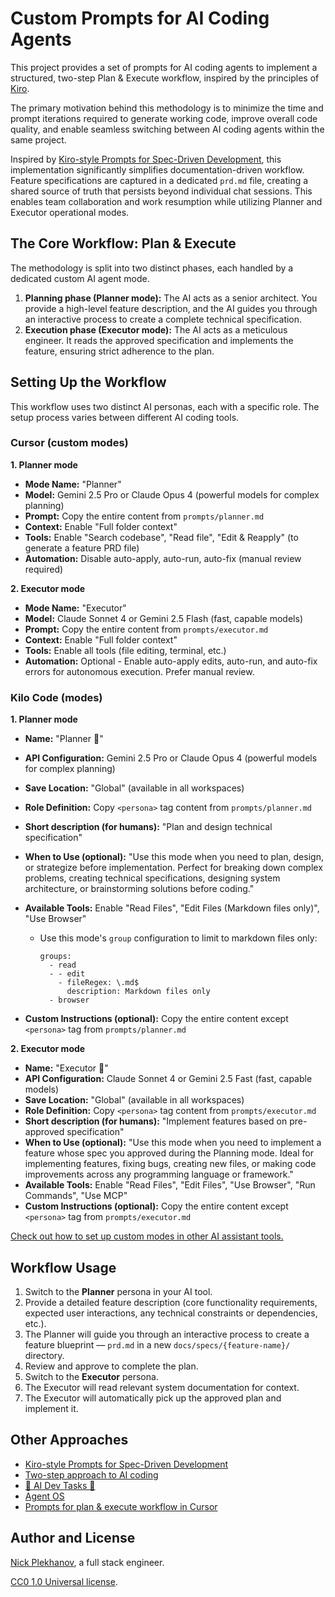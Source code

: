 # Custom Prompts for AI Coding Agents

This project provides a set of prompts for AI coding agents to implement a structured, two-step Plan & Execute workflow, inspired by the principles of [Kiro](https://kiro.dev/docs/specs/concepts/).

The primary motivation behind this methodology is to minimize the time and prompt iterations required to generate working code, improve overall code quality, and enable seamless switching between AI coding agents within the same project.

Inspired by [Kiro-style Prompts for Spec-Driven Development](https://github.com/andreskull/spec-driven-ai-coding), this implementation significantly simplifies documentation-driven workflow. Feature specifications are captured in a dedicated `prd.md` file, creating a shared source of truth that persists beyond individual chat sessions. This enables team collaboration and work resumption while utilizing Planner and Executor operational modes.

## The Core Workflow: Plan & Execute

The methodology is split into two distinct phases, each handled by a dedicated custom AI agent mode.

1. **Planning phase (Planner mode):** The AI acts as a senior architect. You provide a high-level feature description, and the AI guides you through an interactive process to create a complete technical specification.
1. **Execution phase (Executor mode):** The AI acts as a meticulous engineer. It reads the approved specification and implements the feature, ensuring strict adherence to the plan.

## Setting Up the Workflow

This workflow uses two distinct AI personas, each with a specific role. The setup process varies between different AI coding tools.

### Cursor (custom modes)

**1. Planner mode**

- **Mode Name:** "Planner"
- **Model:** Gemini 2.5 Pro or Claude Opus 4 (powerful models for complex planning)
- **Prompt:** Copy the entire content from `prompts/planner.md`
- **Context:** Enable "Full folder context"
- **Tools:** Enable "Search codebase", "Read file", "Edit & Reapply" (to generate a feature PRD file)
- **Automation:** Disable auto-apply, auto-run, auto-fix (manual review required)

**2. Executor mode**

- **Mode Name:** "Executor"
- **Model:** Claude Sonnet 4 or Gemini 2.5 Flash (fast, capable models)
- **Prompt:** Copy the entire content from `prompts/executor.md`
- **Context:** Enable "Full folder context"
- **Tools:** Enable all tools (file editing, terminal, etc.)
- **Automation:** Optional - Enable auto-apply edits, auto-run, and auto-fix errors for autonomous execution. Prefer manual review.

### Kilo Code (modes)

**1. Planner mode**

- **Name:** "Planner 💬"
- **API Configuration:** Gemini 2.5 Pro or Claude Opus 4 (powerful models for complex planning)
- **Save Location:** "Global" (available in all workspaces)
- **Role Definition:** Copy `<persona>` tag content from `prompts/planner.md`
- **Short description (for humans):** "Plan and design technical specification"
- **When to Use (optional):** "Use this mode when you need to plan, design, or strategize before implementation. Perfect for breaking down complex problems, creating technical specifications, designing system architecture, or brainstorming solutions before coding."
- **Available Tools:** Enable "Read Files", "Edit Files (Markdown files only)", "Use Browser"
  - Use this mode's `group` configuration to limit to markdown files only:

    ```
    groups:
      - read
      - - edit
        - fileRegex: \.md$
          description: Markdown files only
      - browser
    ```

- **Custom Instructions (optional):** Copy the entire content except `<persona>` tag from `prompts/planner.md`

**2. Executor mode**

- **Name:** "Executor 🔨"
- **API Configuration:** Claude Sonnet 4 or Gemini 2.5 Fast (fast, capable models)
- **Save Location:** "Global" (available in all workspaces)
- **Role Definition:** Copy `<persona>` tag content from `prompts/executor.md`
- **Short description (for humans):** "Implement features based on pre-approved specification"
- **When to Use (optional):** "Use this mode when you need to implement a feature whose spec you approved during the Planning mode. Ideal for implementing features, fixing bugs, creating new files, or making code improvements across any programming language or framework."
- **Available Tools:** Enable "Read Files", "Edit Files", "Use Browser", "Run Commands", "Use MCP"
- **Custom Instructions (optional):** Copy the entire content except `<persona>` tag from `prompts/executor.md`

[Check out how to set up custom modes in other AI assistant tools.](https://github.com/andreskull/spec-driven-ai-coding#setting-up-the-workflow-in-different-ai-tools)

## Workflow Usage

1. Switch to the **Planner** persona in your AI tool.
2. Provide a detailed feature description (core functionality requirements, expected user interactions, any technical constraints or dependencies, etc.).
3. The Planner will guide you through an interactive process to create a feature blueprint — `prd.md` in a new `docs/specs/{feature-name}/` directory.
4. Review and approve to complete the plan.
5. Switch to the **Executor** persona.
6. The Executor will read relevant system documentation for context.
7. The Executor will automatically pick up the approved plan and implement it.

## Other Approaches

- [Kiro-style Prompts for Spec-Driven Development](https://github.com/andreskull/spec-driven-ai-coding)
- [Two-step approach to AI coding](https://github.com/sapegin/two-step-ai-coding-modes)
- [🚀 AI Dev Tasks 🤖](https://github.com/snarktank/ai-dev-tasks)
- [Agent OS](https://github.com/buildermethods/agent-os)
- [Prompts for plan & execute workflow in Cursor](https://github.com/carlrannaberg/ai-coding)

## Author and License

[Nick Plekhanov](https://nikkhan.com/), a full stack engineer.

[CC0 1.0 Universal license](LICENSE).
